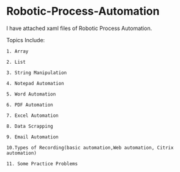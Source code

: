 # Robotic-Process-Automation

I have attached xaml files of Robotic Process Automation.

Topics Include:

    1. Array
  
    2. List
  
    3. String Manipulation
  
    4. Notepad Automation
  
    5. Word Automation
  
    6. PDF Automation
  
    7. Excel Automation
  
    8. Data Scrapping
  
    9. Email Automation
  
    10.Types of Recording(basic automation,Web automation, Citrix automation)
  
    11. Some Practice Problems
  
